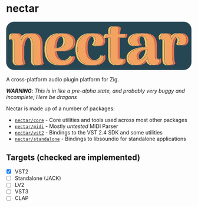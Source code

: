 # nectar

![A logo form of "nectar"](assets/logo.svg)

A cross-platform audio plugin platform for Zig.

***WARNING***: *This is in like a pre-alpha state, and probably very buggy and incomplete; Here be dragons*

Nectar is made up of a number of packages:

- [`nectar/core`](/core/README.md) - Core utilities and tools used across most other packages
- [`nectar/midi`](/midi/README.md) - Mostly *untested* MIDI Parser
- [`nectar/vst2`](/vst2/README.md) - Bindings to the VST 2.4 SDK and some utilities
- [`nectar/standalone`](/standalone/README.md) - Bindings to libsoundio for standalone applications

## Targets (checked are implemented)

- [x] VST2
- [ ] Standalone (JACK)
- [ ] LV2
- [ ] VST3
- [ ] CLAP
